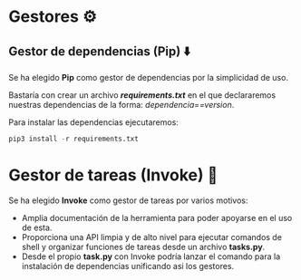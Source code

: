# Gestores :gear:

## Gestor de dependencias (Pip) :arrow_down:

Se ha elegido **Pip** como gestor de dependencias por la simplicidad de uso. 

Bastaría con crear un archivo **_requirements.txt_** en el que declararemos nuestras dependencias de la forma: _dependencia==version_.

Para instalar las dependencias ejecutaremos:

```python
pip3 install -r requirements.txt
```

# Gestor de tareas (Invoke) :bookmark_tabs:

Se ha elegido **Invoke** como gestor de tareas por varios motivos:
- Amplia documentación de la herramienta para poder apoyarse en el uso de esta.
- Proporciona una API limpia y de alto nivel para ejecutar comandos de shell y organizar funciones de tareas desde un archivo **tasks.py**.
- Desde el propio **task.py** con Invoke podría lanzar el comando para la instalación de dependencias unificando asi los gestores.
